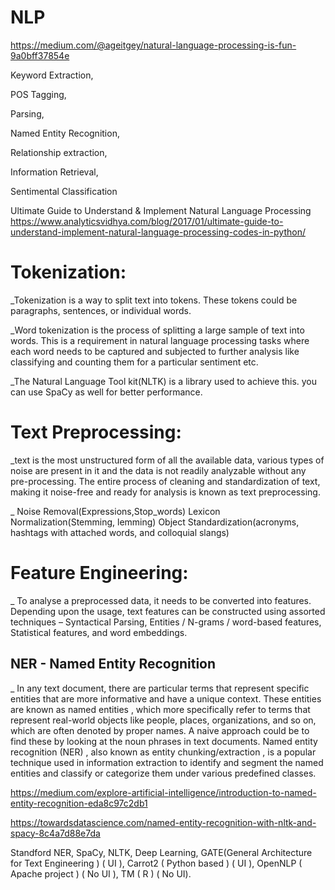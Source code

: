  # NLP
 
 https://medium.com/@ageitgey/natural-language-processing-is-fun-9a0bff37854e

Keyword Extraction,

POS Tagging,

Parsing,

Named Entity Recognition,

Relationship extraction,

Information Retrieval,

Sentimental Classification

Ultimate Guide to Understand & Implement Natural Language Processing
https://www.analyticsvidhya.com/blog/2017/01/ultimate-guide-to-understand-implement-natural-language-processing-codes-in-python/

# Tokenization:

_Tokenization is a way to split text into tokens. These tokens could be paragraphs, sentences, or individual words.

_Word tokenization is the process of splitting a large sample of text into words. This is a requirement in natural language      processing tasks where each word needs to be captured and subjected to further analysis like classifying and counting them   for a particular sentiment etc.

_The Natural Language Tool kit(NLTK) is a library used to achieve this. you can use SpaCy as well for better performance.


# Text Preprocessing:

_text is the most unstructured form of all the available data, various types of noise are present in it and the data is not readily analyzable without any pre-processing. The entire process of cleaning and standardization of text, making it noise-free and ready for analysis is known as text preprocessing.

_ Noise Removal(Expressions,Stop_words)
  Lexicon Normalization(Stemming, lemming)
  Object Standardization(acronyms, hashtags with attached words, and colloquial slangs)
  
# Feature Engineering:

_ To analyse a preprocessed data, it needs to be converted into features. Depending upon the usage, text features can be constructed using assorted techniques – Syntactical Parsing, Entities / N-grams / word-based features, Statistical features, and word embeddings.


## NER - Named Entity Recognition ##

_ In any text document, there are particular terms that represent specific entities that are more informative and have a unique context. These entities are known as named entities , which more specifically refer to terms that represent real-world objects like people, places, organizations, and so on, which are often denoted by proper names. A naive approach could be to find these by looking at the noun phrases in text documents. Named entity recognition (NER) , also known as entity chunking/extraction , is a popular technique used in information extraction to identify and segment the named entities and classify or categorize them under various predefined classes.


https://medium.com/explore-artificial-intelligence/introduction-to-named-entity-recognition-eda8c97c2db1

https://towardsdatascience.com/named-entity-recognition-with-nltk-and-spacy-8c4a7d88e7da

Standford NER,
SpaCy,
NLTK,
Deep Learning,
GATE(General Architecture for Text Engineering ) ( UI ),
Carrot2 ( Python based ) ( UI ),
OpenNLP ( Apache project ) ( No UI ),
TM ( R ) ( No UI).





